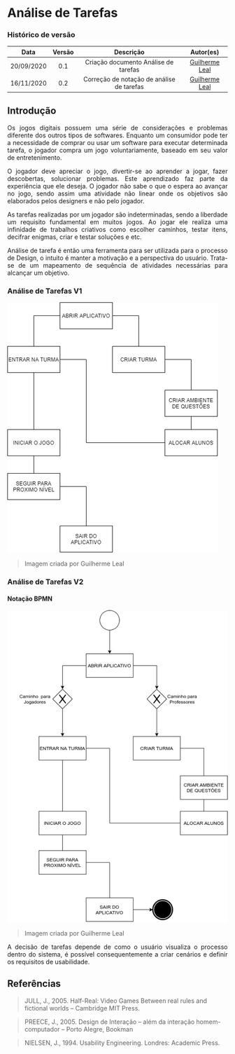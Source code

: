 # Análise de Tarefas

### Histórico de versão 

| Data | Versão | Descrição | Autor(es) | 
| :--: | :----: | :-------: | :-------: | 
|20/09/2020| 0.1 | Criação documento Análise de tarefas| [Guilherme Leal](https://github.com/gleal17)|
|16/11/2020| 0.2 | Correção de notação de análise de tarefas| [Guilherme Leal](https://github.com/gleal17)|

## Introdução 

<p align="justify">Os jogos digitais possuem uma série de considerações e problemas diferente dos outros tipos de softwares. Enquanto um consumidor pode ter a necessidade de comprar ou usar um software para executar determinada tarefa, o jogador compra um jogo voluntariamente, baseado em seu valor de entretenimento.  </p>

<p align="justify">O jogador deve apreciar o jogo, divertir-se ao aprender a jogar, fazer descobertas, solucionar problemas. Este aprendizado faz parte da experiência que ele deseja. O jogador não sabe o que o espera ao avançar no jogo, sendo assim uma atividade não linear onde os objetivos são elaborados pelos designers e não pelo jogador. </p>

<p align="justify">As tarefas realizadas por um jogador são indeterminadas, sendo a liberdade um requisito fundamental em muitos jogos. Ao jogar ele realiza uma infinidade de trabalhos criativos como escolher caminhos, testar itens, decifrar enigmas, criar e testar soluções e etc. </p>

<p align="justify">Análise de tarefa é então uma ferramenta para ser utilizada para o processo de Design, o intuito é manter a motivação e a perspectiva do usuário. Trata-se de um mapeamento de sequência de atividades necessárias para alcançar um objetivo.  </p>

### Análise de Tarefas V1
![Análise de tarefa](./img/analise%20de%20tarefas.jpg) 
>Imagem criada por Guilherme Leal

### Análise de Tarefas V2

#### Notação BPMN

![Análise de tarefa V2 (Notação BPMN)](./img/analise%20de%20tarefasV2.jpg) 

>Imagem criada por Guilherme Leal

<p align="justify">A decisão de tarefas depende de como o usuário visualiza o processo dentro do sistema, é possível consequentemente a criar cenários e definir os requisitos de usabilidade.   </p>


## Referências

>JULL, J., 2005. Half-Real: Video Games Between real rules and fictional worlds – Cambridge MIT Press.  

>PREECE, J., 2005. Design de Interação – além da interação homem-computador – Porto Alegre, Bookman  

>NIELSEN, J., 1994. Usability Engineering. Londres: Academic Press.   
